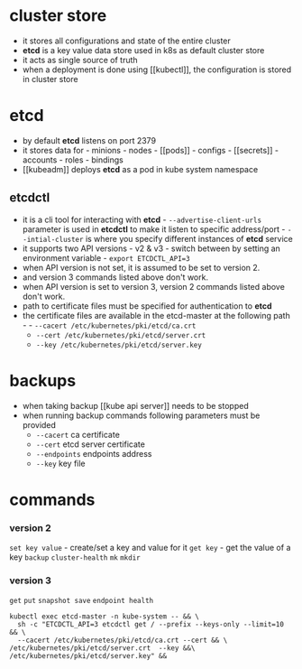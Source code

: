 # cluster store
- it stores all configurations and state of the entire cluster
- **etcd** is a key value data store used in k8s as default cluster store
- it acts as single source of truth
- when a deployment is done using [[kubectl]], the configuration is stored in cluster store

# etcd
- by default **etcd** listens on port 2379
- it stores data for
      - minions
      - nodes
      - [[pods]]
      - configs
      - [[secrets]]
      - accounts
      - roles
      - bindings
- [[kubeadm]] deploys **etcd** as a pod in kube system namespace

## etcdctl
- it is a cli tool for interacting with **etcd**
      - `--advertise-client-urls` parameter is used in **etcdctl** to make it listen to specific address/port
      - `--intial-cluster` is where you specify different instances of **etcd** service
- it supports two API versions - v2 & v3
      - switch between by setting an environment variable - `export ETCDCTL_API=3`
- when API version is not set, it is assumed to be set to version 2.
- and version 3 commands listed above don't work.
- when API version is set to version 3, version 2 commands listed above don't work.
- path to certificate files must be specified for authentication to **etcd**
- the certificate files are available in the etcd-master at the following path -
      - `--cacert /etc/kubernetes/pki/etcd/ca.crt`     
     - `--cert /etc/kubernetes/pki/etcd/server.crt`     
    - `--key /etc/kubernetes/pki/etcd/server.key`

# backups
- when taking backup [[kube api server]] needs to be stopped
- when running backup commands following parameters must be provided
	- `--cacert` ca certificate
	- `--cert` etcd server certificate
	- `--endpoints` endpoints address
	- `--key` key file

# commands
### version 2
`set key value` - create/set a key and value for it
`get key` - get the value of a key
`backup`
`cluster-health`
`mk`
`mkdir`
### version 3
`get`
`put`
`snapshot save` 
`endpoint health`

    kubectl exec etcd-master -n kube-system -- && \
      sh -c "ETCDCTL_API=3 etcdctl get / --prefix --keys-only --limit=10 && \
      --cacert /etc/kubernetes/pki/etcd/ca.crt --cert && \ /etc/kubernetes/pki/etcd/server.crt  --key &&\ /etc/kubernetes/pki/etcd/server.key" &&
